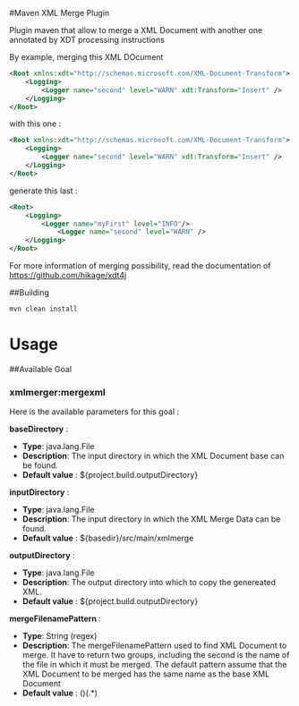 #Maven XML Merge Plugin

Plugin maven that allow to merge a XML Document with another one annotated by XDT processing instructions

By example, merging this XML DOcument

```xml
<Root xmlns:xdt="http://schemas.microsoft.com/XML-Document-Transform">
    <Logging>
        <Logger name="second" level="WARN" xdt:Transform="Insert" />
    </Logging>
</Root>
```

with this one :

```xml
<Root xmlns:xdt="http://schemas.microsoft.com/XML-Document-Transform">
    <Logging>
        <Logger name="second" level="WARN" xdt:Transform="Insert" />
    </Logging>
</Root>
```

generate this last :

```xml
<Root>
    <Logging>
        <Logger name="myFirst" level="INFO"/>
            <Logger name="second" level="WARN" />
    </Logging>
</Root>
```


For more information of merging possibility, read the documentation of https://github.com/hikage/xdt4j

##Building

    mvn clean install



Usage
=====



##Available Goal

### xmlmerger:mergexml

Here is the available parameters for this goal :

**baseDirectory** :

* **Type**:          java.lang.File
* **Description**:    The input directory in which the XML Document base can be found.
*  **Default value** :  ${project.build.outputDirectory}

**inputDirectory** :

* **Type**:          java.lang.File
* **Description**:    The input directory in which the XML Merge Data can be found.
*  **Default value** :  ${basedir}/src/main/xmlmerge


**outputDirectory** :

* **Type**:          java.lang.File
* **Description**:    The output directory into which to copy the genereated XML.
*  **Default value** :  ${project.build.outputDirectory}

**mergeFilenamePattern** :

* **Type**:          String (regex)
* **Description**:    The mergeFilenamePattern used to find XML Document to merge. It have to return two groups, including the second is the name of the file in which it must be merged. The default pattern assume that the XML Document to be merged has the same name as the base XML Document
*  **Default value** :  ()(.*)
